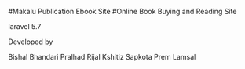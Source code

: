 #Makalu Publication Ebook Site
#Online Book Buying and Reading Site

laravel 5.7

<p>Developed by</p>
Bishal Bhandari
Pralhad Rijal
Kshitiz Sapkota
Prem Lamsal


